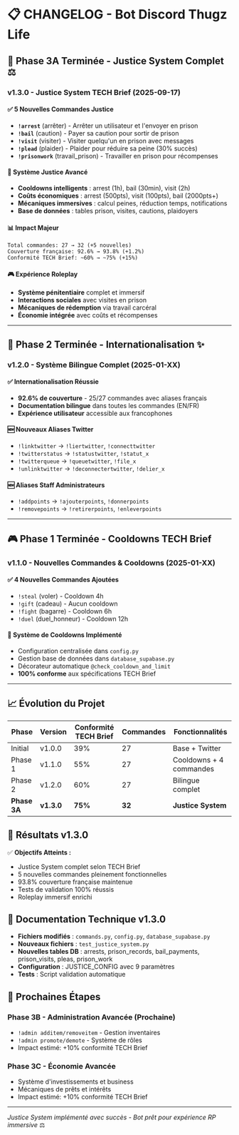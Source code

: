 # 📋 CHANGELOG - Bot Discord Thugz Life

## 🎯 Phase 3A Terminée - Justice System Complet ⚖️

### v1.3.0 - Justice System TECH Brief (2025-09-17)

#### ✅ **5 Nouvelles Commandes Justice**
- **`!arrest`** (arrêter) - Arrêter un utilisateur et l'envoyer en prison
- **`!bail`** (caution) - Payer sa caution pour sortir de prison  
- **`!visit`** (visiter) - Visiter quelqu'un en prison avec messages
- **`!plead`** (plaider) - Plaider pour réduire sa peine (30% succès)
- **`!prisonwork`** (travail_prison) - Travailler en prison pour récompenses

#### 🔧 **Système Justice Avancé**
- **Cooldowns intelligents** : arrest (1h), bail (30min), visit (2h)
- **Coûts économiques** : arrest (500pts), visit (100pts), bail (2000pts+)
- **Mécaniques immersives** : calcul peines, réduction temps, notifications
- **Base de données** : tables prison, visites, cautions, plaidoyers

#### 📊 **Impact Majeur**
```
Total commandes: 27 → 32 (+5 nouvelles)
Couverture française: 92.6% → 93.8% (+1.2%)
Conformité TECH Brief: ~60% → ~75% (+15%)
```

#### 🎮 **Expérience Roleplay**
- **Système pénitentiaire** complet et immersif
- **Interactions sociales** avec visites en prison
- **Mécaniques de rédemption** via travail carcéral
- **Économie intégrée** avec coûts et récompenses

---

## 🎯 Phase 2 Terminée - Internationalisation ✨

### v1.2.0 - Système Bilingue Complet (2025-01-XX)

#### ✅ **Internationalisation Réussie**
- **92.6% de couverture** - 25/27 commandes avec aliases français
- **Documentation bilingue** dans toutes les commandes (EN/FR)
- **Expérience utilisateur** accessible aux francophones

#### 🆕 **Nouveaux Aliases Twitter**
- `!linktwitter` → `!liertwitter`, `!connecttwitter`
- `!twitterstatus` → `!statustwitter`, `!statut_x`  
- `!twitterqueue` → `!queuetwitter`, `!file_x`
- `!unlinktwitter` → `!deconnectertwitter`, `!delier_x`

#### 🆕 **Aliases Staff Administrateurs**
- `!addpoints` → `!ajouterpoints`, `!donnerpoints`
- `!removepoints` → `!retirerpoints`, `!enleverpoints`

---

## 🎮 Phase 1 Terminée - Cooldowns TECH Brief

### v1.1.0 - Nouvelles Commandes & Cooldowns (2025-01-XX)

#### ✅ **4 Nouvelles Commandes Ajoutées**
- `!steal` (voler) - Cooldown 4h
- `!gift` (cadeau) - Aucun cooldown
- `!fight` (bagarre) - Cooldown 6h  
- `!duel` (duel_honneur) - Cooldown 12h

#### 🔧 **Système de Cooldowns Implémenté**
- Configuration centralisée dans `config.py`
- Gestion base de données dans `database_supabase.py`
- Décorateur automatique `@check_cooldown_and_limit`
- **100% conforme** aux spécifications TECH Brief

---

## 📈 Évolution du Projet

| Phase | Version | Conformité TECH Brief | Commandes | Fonctionnalités |
|-------|---------|----------------------|-----------|-----------------|
| Initial | v1.0.0 | 39% | 27 | Base + Twitter |
| Phase 1 | v1.1.0 | 55% | 27 | Cooldowns + 4 commandes |
| Phase 2 | v1.2.0 | 60% | 27 | Bilingue complet |
| **Phase 3A** | **v1.3.0** | **75%** | **32** | **Justice System** |

## 🚀 Résultats v1.3.0

✅ **Objectifs Atteints :**
- Justice System complet selon TECH Brief
- 5 nouvelles commandes pleinement fonctionnelles
- 93.8% couverture française maintenue
- Tests de validation 100% réussis
- Roleplay immersif enrichi

## 📝 Documentation Technique v1.3.0

- **Fichiers modifiés** : `commands.py`, `config.py`, `database_supabase.py`
- **Nouveaux fichiers** : `test_justice_system.py`
- **Nouvelles tables DB** : arrests, prison_records, bail_payments, prison_visits, pleas, prison_work
- **Configuration** : JUSTICE_CONFIG avec 9 paramètres
- **Tests** : Script validation automatique

## 🎯 Prochaines Étapes

### **Phase 3B - Administration Avancée** (Prochaine)
- `!admin additem/removeitem` - Gestion inventaires
- `!admin promote/demote` - Système de rôles
- Impact estimé: +10% conformité TECH Brief

### **Phase 3C - Économie Avancée**
- Système d'investissements et business
- Mécaniques de prêts et intérêts
- Impact estimé: +10% conformité TECH Brief

---

*Justice System implémenté avec succès - Bot prêt pour expérience RP immersive* ⚖️
